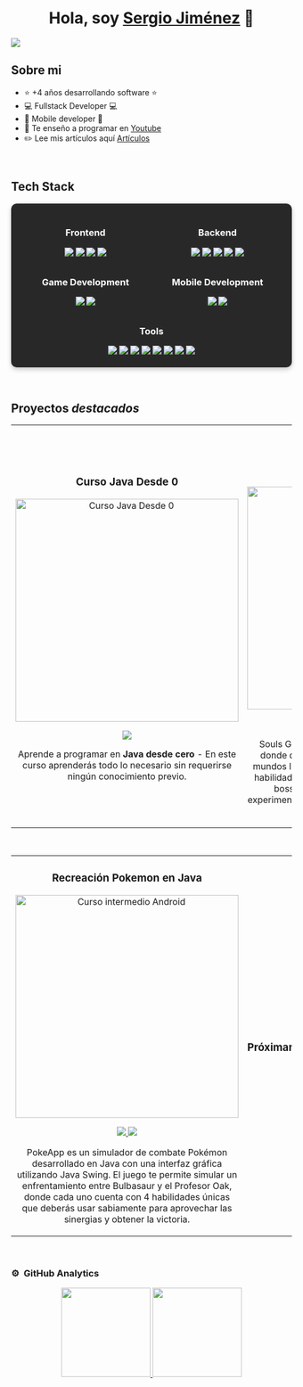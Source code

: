 <div align="center">
<h1 align="center">Hola, soy <a href="https://sergiojimenezdev.com/">Sergio Jiménez</a> 👋</h1>
</div>
<img src="https://i.imgur.com/A1qE86R.png">

## Sobre mi

- ⭐ +4 años desarrollando software ⭐ 
- 💻 Fullstack Developer 💻
- 📲 Mobile developer 📲
- 🎥 Te enseño a programar en [Youtube](https://www.youtube.com/@SergioJimenezDev)
- ✏️ Lee mis artículos aquí [Artículos](https://sergiojimenezdev.com/articulos)
<br>

## Tech Stack

<p>
<div style="display: flex; flex-wrap: wrap; justify-content: center; gap: 10px; padding: 20px; background-color: #282828; border-radius: 10px; box-shadow: 0 4px 8px rgba(0, 0, 0, 0.2);">
  <!-- Frontend -->
  <div style="flex: 1 1 200px; text-align: center;">
    <h3 style="color: #fff;">Frontend</h3>
    <img src="https://img.shields.io/badge/-HTML-c58545?style=for-the-badge&logo=html5&logoColor=c58545&labelColor=282828">
    <img src="https://img.shields.io/badge/-CSS-d1a01f?style=for-the-badge&logo=css3&logoColor=d1a01f&labelColor=282828">
    <img src="https://img.shields.io/badge/-JavaScript-f7df1e?style=for-the-badge&logo=javascript&logoColor=f7df1e&labelColor=282828">
    <img src="https://img.shields.io/badge/-Thymeleaf-005f0f?style=for-the-badge&logo=thymeleaf&logoColor=005f0f&labelColor=282828">
  </div>

  <!-- Backend -->
  <div style="flex: 1 1 200px; text-align: center;">
    <h3 style="color: #fff;">Backend</h3>
    <img src="https://img.shields.io/badge/-Python-98b982?style=for-the-badge&logo=python&logoColor=98b982&labelColor=282828">
    <img src="https://img.shields.io/badge/-Java-007396?style=for-the-badge&logo=java&logoColor=007396&labelColor=282828">
    <img src="https://img.shields.io/badge/-Spring%20Boot-6db33f?style=for-the-badge&logo=spring-boot&logoColor=6db33f&labelColor=282828">
    <img src="https://img.shields.io/badge/-PLSQL-bd0202?style=for-the-badge&logo=oracle&logoColor=bd0202&labelColor=282828">
    <img src="https://img.shields.io/badge/-SQL-336791?style=for-the-badge&logo=postgresql&logoColor=336791&labelColor=282828">
  </div>

  <!-- Game Development -->
  <div style="flex: 1 1 200px; text-align: center;">
    <h3 style="color: #fff;">Game Development</h3>
    <img src="https://img.shields.io/badge/-Unity-ffffff?style=for-the-badge&logo=unity&logoColor=ffffff&labelColor=282828">
    <img src="https://img.shields.io/badge/-C%23-68217a?style=for-the-badge&logo=c-sharp&logoColor=68217a&labelColor=282828">
  </div>

  <!-- Mobile Development -->
  <div style="flex: 1 1 200px; text-align: center;">
    <h3 style="color: #fff;">Mobile Development</h3>
    <img src="https://img.shields.io/badge/-Android%20Studio-3ddc84?style=for-the-badge&logo=android-studio&logoColor=3ddc84&labelColor=282828">
    <img src="https://img.shields.io/badge/-Kotlin-3ddc84?style=for-the-badge&logo=android&logoColor=3ddc84&labelColor=282828">
  </div>

  <!-- Tools -->
  <div style="flex: 1 1 200px; text-align: center;">
    <h3 style="color: #fff;">Tools</h3>
    <img src="https://img.shields.io/badge/-Virtual%20Box-607d8b?style=for-the-badge&logo=virtualbox&logoColor=607d8b&labelColor=282828">
    <img src="https://img.shields.io/badge/-Visual%20Studio-5c2d91?style=for-the-badge&logo=visual-studio&logoColor=5c2d91&labelColor=282828">
    <img src="https://img.shields.io/badge/-Eclipse-2c2255?style=for-the-badge&logo=eclipse&logoColor=2c2255&labelColor=282828">
    <img src="https://img.shields.io/badge/-IntelliJ%20IDEA-000000?style=for-the-badge&logo=intellij-idea&logoColor=000000&labelColor=282828">
    <img src="https://img.shields.io/badge/-NetBeans-2e6f95?style=for-the-badge&logo=netbeans&logoColor=2e6f95&labelColor=282828">
    <img src="https://img.shields.io/badge/-XAMPP-f76d57?style=for-the-badge&logo=xampp&logoColor=f76d57&labelColor=282828">
    <img src="https://img.shields.io/badge/-FileZilla-00a9e6?style=for-the-badge&logo=filezilla&logoColor=00a9e6&labelColor=282828">
    <img src="https://img.shields.io/badge/-Postman-ff6c37?style=for-the-badge&logo=postman&logoColor=ff6c37&labelColor=282828">
  </div>
</div>
</p>
<br>

## Proyectos *destacados*
<table>
<tr>
<td width="50%">
<h3 align="center">Curso Java Desde 0</h3>
<div align="center">
<a href="https://www.youtube.com/watch?v=ZQqaw2HovmM&t" target="_blank"><img src="https://i.imgur.com/tLX0XQQ.png" width="400" alt="Curso Java Desde 0"></a>
  <p>
<a href="https://www.youtube.com/watch?v=ZQqaw2HovmM&t" target="_blank">
<img src="https://img.shields.io/badge/-Youtube-green?style=for-the-badge&color=3fFD7f">
</a>
</p>
<p>Aprende a programar en <strong>Java desde cero</strong> - En este curso aprenderás todo lo necesario sin requerirse ningún conocimiento previo.</p>
</div>
                                                                                      
</td>

<td width="50%">
               <br><br>
<h3 align="center">Souls Gold Ball</h3>
<div align="center">                                       
<a href="https://www.youtube.com/watch?v=_SuUolxAAeI&t" target="_blank"><img src="https://i.imgur.com/hyftmwV.png" width="400" alt="Souls Gold Ball"></a>
<br>
  <p>
<a href="https://github.com/SergioJimenezDev/SoulsGoldBall" target="_blank">
<img src="https://img.shields.io/badge/C%C3%93DIGO-80ffaa?style=for-the-badge&logo=github&logoColor=black">
</a>
<a href="https://www.youtube.com/watch?v=_SuUolxAAeI&t" target="_blank">
<img src="https://img.shields.io/badge/-Youtube-green?style=for-the-badge&color=3fFD7f">
</a>
</p>
</p>Souls Gold Ball es un adictivo juego tipo arcade donde deberás recoger monedas a través de 3 mundos llenos de desafíos. Esquiva enemigos con habilidades y ataques únicos, enfrenta poderosos bosses, supera escenarios contra reloj y experimenta emocionantes cambios de cámara en tu aventura.</p>
</div>   
                                                         
</table>                                                                                 
</div>
<br>


<table>
<tr>
<td width="50%">
<h3 align="center">Recreación Pokemon en Java</h3>
<div align="center">
<a href="https://www.youtube.com/watch?v=dNGCZosfeAk&t" target="_blank"><img src="https://i.imgur.com/J07ZNV4.jpeg" width="400" alt="Curso intermedio Android"></a>
<p>
<a href="https://github.com/SergioJimenezDev/PokeApp" target="_blank">
<img src="https://img.shields.io/badge/CÓDIGO-ff9?style=for-the-badge&logo=github&logoColor=black">
</a>
<a href="https://www.youtube.com/watch?v=dNGCZosfeAk&t" target="_blank">
<img src="https://img.shields.io/badge/-Youtube-green?style=for-the-badge&color=fbfc40">
</a>
</p>
<p>PokeApp es un simulador de combate Pokémon desarrollado en Java con una interfaz gráfica utilizando Java Swing. El juego te permite simular un enfrentamiento entre Bulbasaur y el Profesor Oak, donde cada uno cuenta con 4 habilidades únicas que deberás usar sabiamente para aprovechar las sinergias y obtener la victoria.</p>
</div>
                                                                                      
</td>       

<td width="50%">
<h3 align="center">Próximamente</h3>

                                                                                      
</td>  
</table>                                                                                 
</div>
<br>

### ⚙️ &nbsp;GitHub Analytics

<p align="center">
<a href="https://github.com/ArisGuimera">
  <img height="160em" src="https://github-readme-stats-eight-theta.vercel.app/api?username=SergioJimenezDev&show_icons=true&theme=algolia&include_all_commits=true&count_private=true"/>
  <img height="160em" src="https://github-readme-stats-eight-theta.vercel.app/api/top-langs/?username=SergioJimenezDev&layout=compact&langs_count=8&theme=algolia"/>
</a>
</p>
